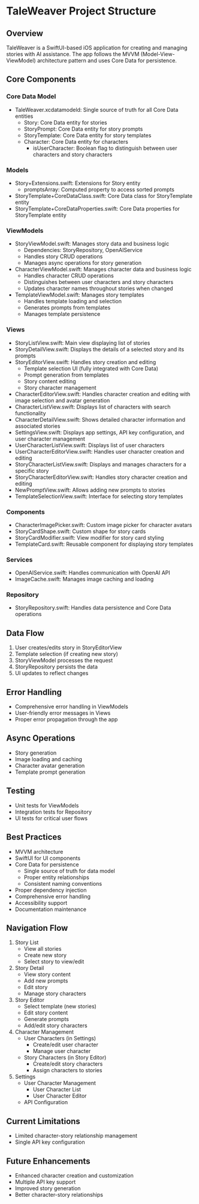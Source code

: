 # TaleWeaver Project Structure

## Overview
TaleWeaver is a SwiftUI-based iOS application for creating and managing stories with AI assistance. The app follows the MVVM (Model-View-ViewModel) architecture pattern and uses Core Data for persistence.

## Core Components

### Core Data Model
- TaleWeaver.xcdatamodeld: Single source of truth for all Core Data entities
  - Story: Core Data entity for stories
  - StoryPrompt: Core Data entity for story prompts
  - StoryTemplate: Core Data entity for story templates
  - Character: Core Data entity for characters
    - isUserCharacter: Boolean flag to distinguish between user characters and story characters

### Models
- Story+Extensions.swift: Extensions for Story entity
  - promptsArray: Computed property to access sorted prompts
- StoryTemplate+CoreDataClass.swift: Core Data class for StoryTemplate entity
- StoryTemplate+CoreDataProperties.swift: Core Data properties for StoryTemplate entity

### ViewModels
- StoryViewModel.swift: Manages story data and business logic
  - Dependencies: StoryRepository, OpenAIService
  - Handles story CRUD operations
  - Manages async operations for story generation
- CharacterViewModel.swift: Manages character data and business logic
  - Handles character CRUD operations
  - Distinguishes between user characters and story characters
  - Updates character names throughout stories when changed
- TemplateViewModel.swift: Manages story templates
  - Handles template loading and selection
  - Generates prompts from templates
  - Manages template persistence

### Views
- StoryListView.swift: Main view displaying list of stories
- StoryDetailView.swift: Displays the details of a selected story and its prompts
- StoryEditorView.swift: Handles story creation and editing
  - Template selection UI (fully integrated with Core Data)
  - Prompt generation from templates
  - Story content editing
  - Story character management
- CharacterEditorView.swift: Handles character creation and editing with image selection and avatar generation
- CharacterListView.swift: Displays list of characters with search functionality
- CharacterDetailView.swift: Shows detailed character information and associated stories
- SettingsView.swift: Displays app settings, API key configuration, and user character management
- UserCharacterListView.swift: Displays list of user characters
- UserCharacterEditorView.swift: Handles user character creation and editing
- StoryCharacterListView.swift: Displays and manages characters for a specific story
- StoryCharacterEditorView.swift: Handles story character creation and editing
- NewPromptView.swift: Allows adding new prompts to stories
- TemplateSelectionView.swift: Interface for selecting story templates

### Components
- CharacterImagePicker.swift: Custom image picker for character avatars
- StoryCardShape.swift: Custom shape for story cards
- StoryCardModifier.swift: View modifier for story card styling
- TemplateCard.swift: Reusable component for displaying story templates

### Services
- OpenAIService.swift: Handles communication with OpenAI API
- ImageCache.swift: Manages image caching and loading

### Repository
- StoryRepository.swift: Handles data persistence and Core Data operations

## Data Flow
1. User creates/edits story in StoryEditorView
2. Template selection (if creating new story)
3. StoryViewModel processes the request
4. StoryRepository persists the data
5. UI updates to reflect changes

## Error Handling
- Comprehensive error handling in ViewModels
- User-friendly error messages in Views
- Proper error propagation through the app

## Async Operations
- Story generation
- Image loading and caching
- Character avatar generation
- Template prompt generation

## Testing
- Unit tests for ViewModels
- Integration tests for Repository
- UI tests for critical user flows

## Best Practices
- MVVM architecture
- SwiftUI for UI components
- Core Data for persistence
  - Single source of truth for data model
  - Proper entity relationships
  - Consistent naming conventions
- Proper dependency injection
- Comprehensive error handling
- Accessibility support
- Documentation maintenance

## Navigation Flow
1. Story List
   - View all stories
   - Create new story
   - Select story to view/edit
2. Story Detail
   - View story content
   - Add new prompts
   - Edit story
   - Manage story characters
3. Story Editor
   - Select template (new stories)
   - Edit story content
   - Generate prompts
   - Add/edit story characters
4. Character Management
   - User Characters (in Settings)
     - Create/edit user character
     - Manage user character
   - Story Characters (in Story Editor)
     - Create/edit story characters
     - Assign characters to stories
5. Settings
   - User Character Management
     - User Character List
     - User Character Editor
   - API Configuration

## Current Limitations
- Limited character-story relationship management
- Single API key configuration

## Future Enhancements
- Enhanced character creation and customization
- Multiple API key support
- Improved story generation
- Better character-story relationships